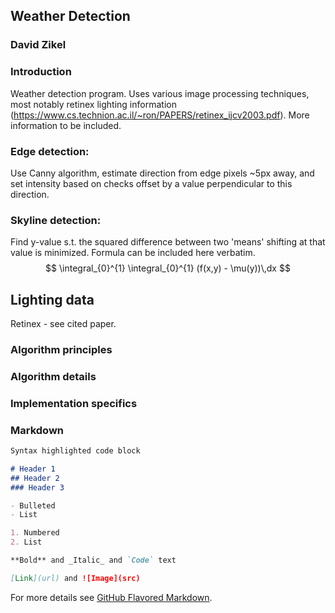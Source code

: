 ## Weather Detection
### David Zikel

### Introduction
Weather detection program. Uses various image processing techniques, most notably retinex lighting information (https://www.cs.technion.ac.il/~ron/PAPERS/retinex_ijcv2003.pdf). More information to be included.

### Edge detection:
Use Canny algorithm,
estimate direction from edge pixels ~5px away,
and set intensity based on checks offset by a value perpendicular to this direction.

### Skyline detection:
Find y-value s.t. the squared difference between two 'means' shifting at that value is minimized.
Formula can be included here verbatim.
$$ \integral_{0}^{1} \integral_{0}^{1} (f(x,y) - \mu(y))\,dx $$

## Lighting data
Retinex - see cited paper.
### Algorithm principles
### Algorithm details
### Implementation specifics

### Markdown

```markdown
Syntax highlighted code block

# Header 1
## Header 2
### Header 3

- Bulleted
- List

1. Numbered
2. List

**Bold** and _Italic_ and `Code` text

[Link](url) and ![Image](src)
```

For more details see [GitHub Flavored Markdown](https://guides.github.com/features/mastering-markdown/).
